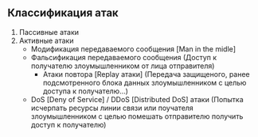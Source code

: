 ## Классификация атак
1. Пассивные атаки
2. Активные атаки
    + Модификация передаваемого сообщения [Man in the midle]
    + Фальсификация передаваемого сообщения (Доступ к получателю злоумышленником от лица отправителя)
        + Атаки повтора [Replay атаки] (Передача защищеного, ранее подсмотренного блока данных злоумышленником с целью доступа к получателю...)
    + DoS [Deny of Service] / DDoS [Distributed DoS] атаки (Попытка исчерпать ресурсы линии связи или поучателя злоумышленником с целью помешать отправителю получить доступ к получателю)
